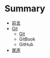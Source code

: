 # Summary

* [前言](README.md)
* [Git](Git/Git.md)
   * [Git](GITROOT.md)
   * GitBook
   * GitHub
* [尾声](ENDREADME.md)

